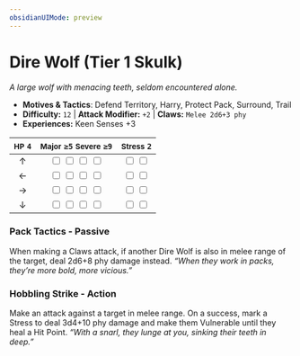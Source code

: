 ```yaml
---
obsidianUIMode: preview
---
```

# Dire Wolf (Tier 1 Skulk)

*A large wolf with menacing teeth, seldom encountered alone.*

- **Motives & Tactics**: Defend Territory, Harry, Protect Pack, Surround, Trail
- **Difficulty:** `12` | **Attack Modifier:** `+2` | **Claws:** `Melee 2d6+3 phy`
- **Experiences:** Keen Senses +3

| <small>HP</small> `4` | <small>Major</small> `≥5` <small>Severe</small> `≥9` | <small>Stress</small> `2` |
|:-:|:-:|:-:|
| ↑ |  <input type="checkbox" unchecked id="7bf041ba"> <input type="checkbox" unchecked id="cfab46a1"> <input type="checkbox" unchecked id="079bec37"> <input type="checkbox" unchecked id="0a9fb9a8"> |  <input type="checkbox" unchecked id="a0b39dab"> <input type="checkbox" unchecked id="4fa166fb"> |
| ← |  <input type="checkbox" unchecked id="b1b1aed8"> <input type="checkbox" unchecked id="a2e03fec"> <input type="checkbox" unchecked id="451e93d7"> <input type="checkbox" unchecked id="69d1e4b8"> |  <input type="checkbox" unchecked id="5963204e"> <input type="checkbox" unchecked id="12645125"> |
| → |  <input type="checkbox" unchecked id="db0aabf5"> <input type="checkbox" unchecked id="999e53a7"> <input type="checkbox" unchecked id="4cc30667"> <input type="checkbox" unchecked id="56e21c4e"> |  <input type="checkbox" unchecked id="7fc3efbd"> <input type="checkbox" unchecked id="df98476b"> |
| ↓ |  <input type="checkbox" unchecked id="5c56a29d"> <input type="checkbox" unchecked id="121173cc"> <input type="checkbox" unchecked id="c3cebabd"> <input type="checkbox" unchecked id="f0d836be"> |  <input type="checkbox" unchecked id="f86793d7"> <input type="checkbox" unchecked id="3ffb034f"> |

### Pack Tactics - Passive

When making a Claws attack, if another Dire Wolf is also in melee range of the target, deal 2d6+8 phy damage instead. *“When they work in packs, they’re more bold, more vicious.”*

### Hobbling Strike - Action

Make an attack against a target in melee range. On a success, mark a Stress to deal 3d4+10 phy damage and make them Vulnerable until they heal a Hit Point. *“With a snarl, they lunge at you, sinking their teeth in deep.”*